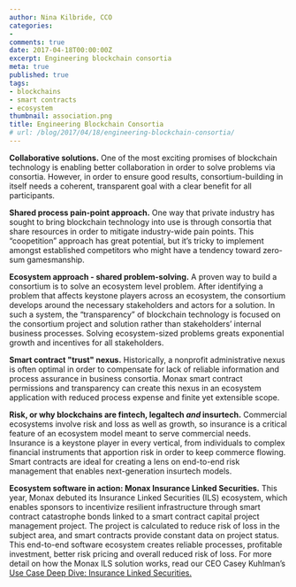 ```yaml
---
author: Nina Kilbride, CCO
categories:
-
comments: true
date: 2017-04-18T00:00:00Z
excerpt: Engineering blockchain consortia
meta: true
published: true
tags:
- blockchains
- smart contracts
- ecosystem
thumbnail: association.png
title: Engineering Blockchain Consortia
# url: /blog/2017/04/18/engineering-blockchain-consortia/
---
```


**Collaborative solutions.**
One of the most exciting promises of blockchain technology is enabling better collaboration in order to solve problems via consortia. However, in order to ensure good results, consortium-building in itself needs a coherent, transparent goal with a clear benefit for all participants.


**Shared process pain-point approach.**
One way that private industry has sought to bring blockchain technology into use is through consortia that share resources in order to mitigate industry-wide pain points. This “coopetition”  approach has great potential, but it’s tricky to implement amongst established competitors who might have a tendency toward zero-sum gamesmanship.


**Ecosystem approach - shared problem-solving.**
A proven way to build a consortium is to solve an ecosystem level problem. After identifying a problem that affects keystone players across an ecosystem, the consortium develops around the necessary stakeholders and actors for a solution. In such a system, the “transparency” of blockchain technology is focused on the consortium project and solution rather than stakeholders’ internal business processes. Solving ecosystem-sized problems greats exponential growth and incentives for all stakeholders.


**Smart contract "trust" nexus.**
Historically, a nonprofit administrative nexus is often optimal in order to compensate for lack of reliable information and process assurance in business consortia. Monax smart contract permissions and transparency can create this nexus in an ecosystem application with reduced process expense and finite yet extensible scope.


**Risk, or why blockchains are fintech, legaltech *and* insurtech.**
Commercial ecosystems involve risk and loss as well as growth, so insurance is a critical feature of an ecosystem model meant to serve commercial needs. Insurance is a keystone player in every vertical, from individuals to complex financial instruments that apportion risk in order to keep commerce flowing. Smart contracts are ideal for creating a lens on end-to-end risk management that enables next-generation insurtech models.


**Ecosystem software in action: Monax Insurance Linked Securities.**
This year, Monax debuted its Insurance Linked Securities (ILS) ecosystem, which enables sponsors to incentivize resilient infrastructure through smart contract catastrophe bonds linked to a smart contract capital project management project. The project is calculated to reduce risk of loss in the subject area, and smart contracts provide constant data on project status. This end-to-end software ecosystem creates reliable processes, profitable investment, better risk pricing and overall reduced risk of loss. For more detail on how the Monax ILS solution works, read our CEO Casey Kuhlman’s [Use Case Deep Dive: Insurance Linked Securities.](/2017/02/02/use-case-deep-dive-insurance-linked-securities/)
